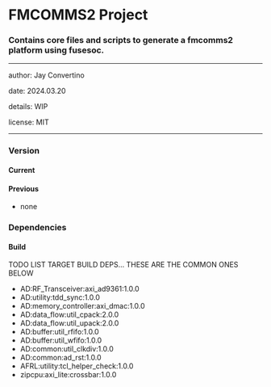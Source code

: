 # FMCOMMS2 Project
### Contains core files and scripts to generate a fmcomms2 platform using fusesoc.
---

   author: Jay Convertino

   date: 2024.03.20

   details: WIP

   license: MIT

---

### Version
#### Current

#### Previous
  - none

### Dependencies
#### Build
TODO LIST TARGET BUILD DEPS... THESE ARE THE COMMON ONES BELOW
  - AD:RF_Transceiver:axi_ad9361:1.0.0
  - AD:utility:tdd_sync:1.0.0
  - AD:memory_controller:axi_dmac:1.0.0
  - AD:data_flow:util_cpack:2.0.0
  - AD:data_flow:util_upack:2.0.0
  - AD:buffer:util_rfifo:1.0.0
  - AD:buffer:util_wfifo:1.0.0
  - AD:common:util_clkdiv:1.0.0
  - AD:common:ad_rst:1.0.0
  - AFRL:utility:tcl_helper_check:1.0.0
  - zipcpu:axi_lite:crossbar:1.0.0

